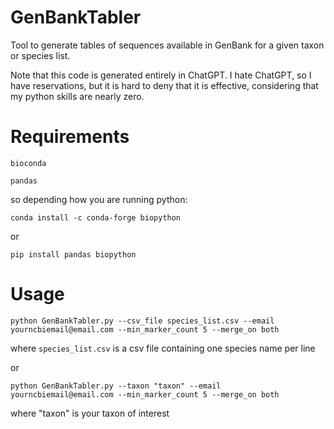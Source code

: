 # GenBankTabler
Tool to generate tables of sequences available in GenBank for a given taxon or species list.

Note that this code is generated entirely in ChatGPT. I hate ChatGPT, so I have reservations, but it is hard to deny that it is effective, considering that my python skills are nearly zero.

# Requirements
`bioconda`

`pandas`

so depending how you are running python: 

`conda install -c conda-forge biopython`

or 

`pip install pandas biopython`

# Usage
`python GenBankTabler.py --csv_file species_list.csv --email yourncbiemail@email.com --min_marker_count 5 --merge_on both`

where `species_list.csv` is a csv file containing one species name per line

or

`python GenBankTabler.py --taxon "taxon" --email yourncbiemail@email.com --min_marker_count 5 --merge_on both`

where "taxon" is your taxon of interest





